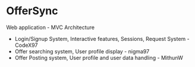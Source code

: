 # OfferSync
Web application - MVC Architecture

*   Login/Signup System, Interactive features, Sessions, Request System - CodeX97
*   Offer searching system, User profile display - nigma97
*   Offer Posting system, User profile and user data handling - MithunW
